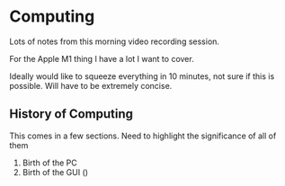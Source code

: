 # Computing

Lots of notes from this morning video recording session.

For the Apple M1 thing I have a lot I want to cover.

Ideally would like to squeeze everything in 10 minutes, not sure if this is possible.
Will have to be extremely concise.



## History of Computing

This comes in a few sections.
Need to highlight the significance of all of them

1. Birth of the PC
2. Birth of the GUI ()
